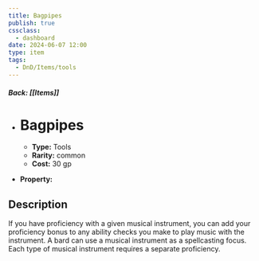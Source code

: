 ```yaml
---
title: Bagpipes
publish: true
cssclass:
  - dashboard
date: 2024-06-07 12:00
type: item
tags:
  - DnD/Items/tools
---
```


##### Back: [[Items]]

- # Bagpipes

    - **Type:** Tools
    - **Rarity:** common
    - **Cost:** 30 gp
- **Property:** 



## Description 

If you have proficiency with a given musical instrument, you can add your proficiency bonus to any ability checks you make to play music with the instrument. A bard can use a musical instrument as a spellcasting focus. Each type of musical instrument requires a separate proficiency. 
